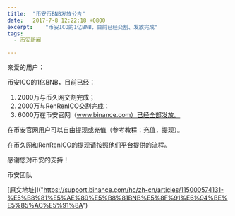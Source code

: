 ```yaml
---
title:  "币安币BNB发放公告"
date:   2017-7-8 12:22:18 +0800
excerpt:	"币安ICO的1亿BNB，目前已经交割、发放完成"
tags:
  - 币安新闻

---
```


亲爱的用户：

币安ICO的1亿BNB，目前已经：

1. 2000万与币久网交割完成；
2. 2000万与RenRenICO交割完成；
2. 6000万在币安官网（www.binance.com）已经全部发放。

在币安官网用户可以自由提现或充值（参考教程：充值，提现）。

在币久网和RenRenICO的提现请按照他们平台提供的流程。


感谢您对币安的支持！


币安团队

[原文地址]!("https://support.binance.com/hc/zh-cn/articles/115000574131-%E5%B8%81%E5%AE%89%E5%B8%81BNB%E5%8F%91%E6%94%BE%E5%85%AC%E5%91%8A")

